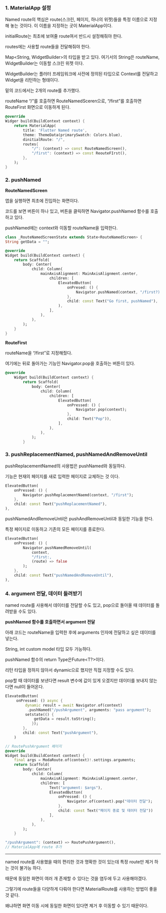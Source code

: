 ### 1. MaterialApp 설정

Named route의 핵심은 route(스크린, 페이지, 하나의 위젯)들을 특정 이름으로 지정해 놓는 것이다. 이 이름을 지정하는 곳이 MaterialApp이다. 

initialRoute는 최초에 보여줄 route여서 반드시 설정해줘야 한다. 

routes에는 사용할 route들을 전달해줘야 한다. 

Map<String, WidgetBuilder>의 타입을 받고 있다. 여기서의 String은 routeName, WidgetBuilder는 이동할 스크린 위젯 이다. 

WidgetBuilder는 플러터 프레임워크에 사전에 정의된 타입으로 Context를 전달하고 Widget을 리턴하는 형태이다. 

밑의 코드에서는 2개의 route를 추가했다.

routeName “/”를 호출하면 RouteNamedSceren으로, “/first”를 호출하면 RouteFirst 화면으로 이동하게 된다. 

```dart
@override
Widger build(BuildContext context) {
	return MaterialApp(
		title: 'Flutter Named route',
		theme: ThemeData(primarySwatch: Colors.blue),
		dinitialRoute: "/",
		routes{
			"/": (context) => const RouteNamedScreen(),
			"/first": (context) => const ReouteFIrst(),
		},
	);
}
```

### 2. pushNamed

**RouteNamedScreen**

앱을 실행하면 최초에 진입하는 화면이다. 

코드를 보면 버튼이 하나 있고, 버튼을 클릭하면 Navigator.pushNamed 함수를 호출하고 있다. 

pushNamed에는 context와 이동할 routeName을 입력한다. 

```dart
class _RouteNamedScreenState extends State<RouteNamedScreen> {
String getData = "";

@override
Widget build(BuildContext context) {
	return Scaffold(
		body: Center(
			child: Column(
				mainAxisAlignment: MainAxisAlignment.center,
					children: [
						ElevatedButton(
							onPresed: () {
								Navigator.pushNamed(context, "/first?)'
							},
							child: const Text("Go first, pushNamed"),
						),
					],
				),
			),
		);
	}
}
```

**RouteFirst**

routeName을 “/first”로 지정해줬다. 

여기에는 뒤로 돌아가는 기능인 Navigator.pop을 호출하는 버튼이 있다. 

```dart
@override
	Widget build(BuildContext context) {
		return Scaffold(
			body: Center(
				child: Column(
					children: [
						ElevatedButton(
							onPressed: () {
								Navigator.pop(context);
							},
							child: Text("Pop")),
						],
					),
				),
			);
		}
```

### 3. pushReplacementNamed, pushNamedAndRemoveUntil

pushReplacementNamed의 사용법은 pushNamed와 동일하다. 

기능은 현재의 페이지를 새로 입력한 페이지로 교체하는 것 이다. 

```dart
ElevatedButton(
	onPressed: () {
		Navigator.pushReplacementNaemd(context, "/first");
	},
	child: const Text("pushReplacementNamed"),
),
```

pushNamedAndRemoveUntil은 pushAndRemoveUntil과 동일한 기능을 한다. 

특정 페이지로 이동하고 기존의 모든 페이지를 종료한다. 

```dart
ElevatedButton(
	onPressed: () {
		Navigator.pushNamedRemoveUntil(
			context,
			"/first:,
			(route) => false
		);
	},
	child: const Text("pushNamedAndRemoveUntil"),
),
```

### 4. argument 전달, 데이터 돌려받기

named route를 사용해서 데이터를 전달할 수도 있고, pop으로 돌아올 때 데이터를 돌려받을 수도 있다. 

**pushNamed 함수를 호출하면서 argument 전달**

아래 코드는 routeName을 입력한 후에 arguments 인자에 전달하고 싶은 데이터를 넣는다. 

String, int custom model 타입 모두 가능하다. 

pushNamed 함수의 return Type은Future<T?>이다. 

리턴 타입을 정하지 않아서 dynamic으로 했지만 직접 지정할 수도 있다. 

pop할 때 데이터를 보낸다면 result 변수에 값이 있게 오겠지만 데이터를 보내지 않는다면 null이 들어온다. 

```dart
ElevatedButton(
	 onPressed: () async {
		 dynamic result = await Navigator.of(context)
		  .pushNamed("/pushArgument", arguments: "pass argument");
		 setstate(() {
			 getData = result.toString();
			});
		},
		child: const Text("pushArgument"),
	)
```

```dart
// RoutePushArgument 페이지
@override
Widget build(BuildContext context) {
	final args = ModaRoute.of(context)!.settings.arguments;
	return Scaffold(
		body: Center(
			child: Column(
				mainAxisAlignment: MainAxisAlignment.center,
				children: [
					Text("argument: $args"),
					ElevatedButton(
						onPressed: () {
							Navigator.of(context).pop("데이터 전달");
						},
						child: const Text("페이지 종료 및 데이터 전달"))
					],
				),
			),
		);
	}
```

```dart
"/pushArgument": (context) => RoutePushArgument(),
// MaterialApp에 route 추가
```

---

named route를 사용했을 때의 편리한 것과 명확한 것이 있는데 특정 route만 제거 하는 것이 불가능 하다.

때문에 동일한 화면이 여러 개 존재할 수 있다는 것을 염두에 두고 사용해야겠다. 

그렇기에 route들을 다양하게 다뤄야 한다면 MaterialRoute를 사용하는 방법이 좋을 것 같다.

왜냐하면 화면 이동 시에 동일한 화면이 있다면 제거 후 이동할 수 있기 때문이다.
